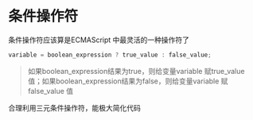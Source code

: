 # 条件操作符

条件操作符应该算是ECMAScript 中最灵活的一种操作符了

```javascript
variable = boolean_expression ? true_value : false_value;
```

> 如果boolean_expression结果为true，则给变量variable 赋true_value 值；如果boolean_expression结果为false，则给变量variable 赋false_value 值

合理利用三元条件操作符，能极大简化代码

